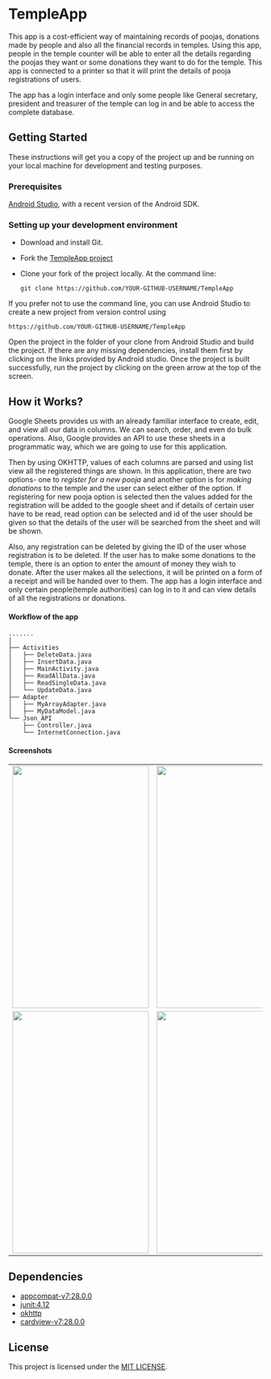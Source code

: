 # TempleApp

This app is a cost-efficient way of maintaining records of poojas, donations made by people and also all the financial records in temples. Using this app, people in the temple counter will be able to enter all the details regarding the poojas they want or some donations they want to do for the temple. This app is connected to a printer so that it will print the details of pooja registrations of users.

The app has a login interface and only some people like General secretary, president and treasurer of the temple can log in and be able to access the complete database.

## Getting Started

These instructions will get you a copy of the project up and be running on your local machine for development and testing purposes.

### Prerequisites

[Android Studio](https://developer.android.com/studio), with a recent version of the Android SDK.

### Setting up your development environment

- Download and install Git.

- Fork the [TempleApp project](https://github.com/amfoss/TempleApp)

- Clone your fork of the project locally. At the command line:
    ```
    git clone https://github.com/YOUR-GITHUB-USERNAME/TempleApp
    ```

If you prefer not to use the command line, you can use Android Studio to create a new project from version control using 
```
https://github.com/YOUR-GITHUB-USERNAME/TempleApp
```

Open the project in the folder of your clone from Android Studio and build the project. If there are any missing dependencies, install them first by clicking on the links provided by Android studio. Once the project is built successfully, run the project by clicking on the green arrow at the top of the screen.

## How it Works?

Google Sheets provides us with an already familiar interface to create, edit, and view all our data in columns. We can search, order, and even do bulk operations. Also, Google provides an API to use these sheets in a programmatic way, which we are going to use for this application. 

Then by using OKHTTP, values of each columns are parsed and using list view all the registered things are shown. In this application, there are two options- one to *register for a new pooja* and another option is for *making donations* to the temple and the user can select either of the option. 
If registering for new pooja option is selected then the values added for the registration will be added to the google sheet and if details of certain user have to be read, read option can be selected and id of the user should be given so that the details of the user will be searched from the sheet and will be shown. 

Also, any registration can be deleted by giving the ID of the user whose registration is to be deleted. If the user has to make some donations to the temple, there is an option to enter the amount of money they wish to donate. After the user makes all the selections, it will be printed on a form of a receipt and will be handed over to them. The app has a login interface and only certain people(temple authorities) can log in to it and can view details of all the registrations or donations.

#### Workflow of the app

```
.......
│   
├── Activities
│   ├── DeleteData.java
│   ├── InsertData.java
│   ├── MainActivity.java
│   ├── ReadAllData.java
│   ├── ReadSingleData.java
│   └── UpdateData.java
├── Adapter
│   ├── MyArrayAdapter.java
│   ├── MyDataModel.java
└── Json_API
    ├── Controller.java
    └── InternetConnection.java 
 ```

#### Screenshots

<table>
  <tr>
    <td><img src="https://user-images.githubusercontent.com/43814992/59095046-2d6e8300-8935-11e9-8cdf-5646353246ad.png" height = "480" width="270"></td>
    <td><img src="https://user-images.githubusercontent.com/43814992/59095110-50993280-8935-11e9-8e35-1faa939cc111.png" height = "480" width="270"></td>
    <td><img src="https://user-images.githubusercontent.com/43814992/59095377-ee8cfd00-8935-11e9-9b67-a85faa3a7460.png" height = "480" width="270"></td>
  </tr>
  <tr>
    <td><img src="https://user-images.githubusercontent.com/43814992/59095468-357af280-8936-11e9-8449-9276066f8ea8.png" height = "480" width="270"></td>
    <td><img src="https://user-images.githubusercontent.com/43814992/59155368-79d8d080-8aa5-11e9-9b3b-9fa402d86aa4.png" height = "480" width="270"></td>
    <td><img src="https://user-images.githubusercontent.com/43814992/59095744-db2e6180-8936-11e9-8d6f-80ab44bbc3f4.png" height = "480" width="270"></td>
  </tr>
</table>

## Dependencies
- [appcompat-v7:28.0.0](https://mvnrepository.com/artifact/com.android.support/appcompat-v7/28.0.0-alpha1)
- [junit:4.12](https://mvnrepository.com/artifact/junit/junit/4.12)
- [okhttp](https://square.github.io/okhttp/)
- [cardview-v7:28.0.0](https://mvnrepository.com/artifact/com.android.support/cardview-v7/28.0.0-alpha1)

## License
This project is licensed under the [MIT LICENSE](https://github.com/amfoss/TempleApp/blob/master/LICENSE).
